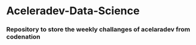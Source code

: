 # Aceleradev-Data-Science
### Repository to store the weekly challanges of acelaradev from codenation